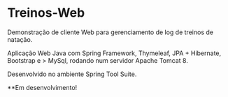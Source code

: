 # Treinos-Web 
Demonstração de cliente Web para gerenciamento de log de treinos de natação.
 
Aplicação Web Java com Spring Framework, Thymeleaf, JPA + Hibernate, Bootstrap e >  MySql, rodando num servidor Apache Tomcat 8.

Desenvolvido no ambiente Spring Tool Suite.

**Em desenvolvimento!

